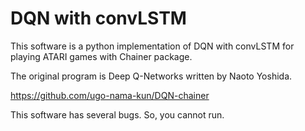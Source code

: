 # DQN with convLSTM

This software is a python implementation of DQN with convLSTM for playing ATARI games with Chainer package.

The original program is Deep Q-Networks written by Naoto Yoshida.

https://github.com/ugo-nama-kun/DQN-chainer

This software has several bugs. So, you cannot run.